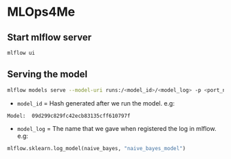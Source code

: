 # MLOps4Me

## Start mlflow server

```bash
mlflow ui
```

## Serving the model

```bash
mlflow models serve --model-uri runs:/<model_id>/<model_log> -p <port_number>
```

* `model_id` = Hash generated after we run the model. e.g: 
```bash
Model:  09d299c829fc42ecb83135cff610797f
```
* `model_log` = The name that we gave when registered the log in mlflow. e.g:
```python
mlflow.sklearn.log_model(naive_bayes, "naive_bayes_model")
```
